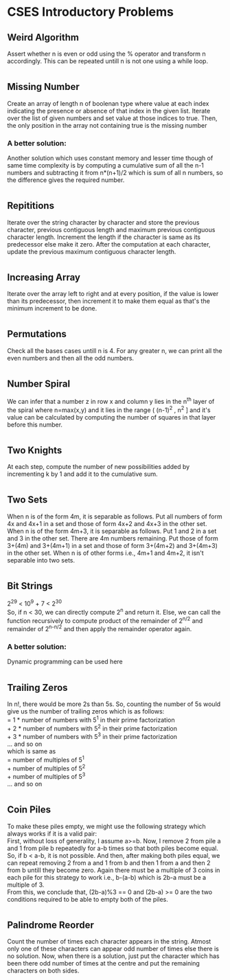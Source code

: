 # CSES Introductory Problems

## Weird Algorithm

Assert whether n is even or odd using the % operator and transform n accordingly. This can be repeated untill n is not one using a while loop.

#

## Missing Number

Create an array of length n of boolenan type where value at each index indicating the presence or absence of that index in the given list. Iterate over the list of given numbers and set value at those indices to true. Then, the only position in the array not containing true is the missing number

### A better solution:
Another solution which uses constant memory and lesser time though of same time complexity is by computing a cumulative sum of all the n-1 numbers and subtracting it from n*(n+1)/2 which is sum of all n numbers, so the difference gives the required number.

#

## Repititions

Iterate over the string character by character and store the previous character, previous contiguous length and maximum previous contiguous character length. Increment the length if the character is same as its predecessor else make it zero. After the computation at each character, update the previous maximum contiguous character length.

#

## Increasing Array

Iterate over the array left to right and at every position, if the value is lower than its predecessor, then increment it to make them equal as that's the minimum increment to be done.

#

## Permutations

Check all the bases cases untill n is 4. For any greater n, we can print all the even numbers and then all the odd numbers.

#

## Number Spiral

We can infer that a number z in row x and column y lies in the n<sup>th</sup> layer of the spiral where n=max(x,y) and it lies in the range ( (n-1)<sup>2</sup> , n<sup>2</sup> ] and it's value can be calculated by computing the number of squares in that layer before this number.

#

## Two Knights

At each step, compute the number of new possibilities added by incrementing k by 1 and add it to the cumulative sum.

#

## Two Sets

When n is of the form 4m, it is separable as follows. Put all numbers of form 4x and 4x+1 in a set and those of form 4x+2 and 4x+3 in the other set.
When n is of the form 4m+3, it is separable as follows. Put 1 and 2 in a set and 3 in the other set. There are 4m numbers remaining. Put those of form 3+(4m) and 3+(4m+1) in a set and those of form 3+(4m+2) and 3+(4m+3) in the other set.
When n is of other forms i.e., 4m+1 and 4m+2, it isn't separable into two sets.

#

## Bit Strings

2<sup>29</sup> < 10<sup>9</sup> + 7 < 2<sup>30</sup><br/>
So, if n < 30, we can directly compute 2<sup>n</sup> and return it. Else, we can call the function recursively to compute product of the remainder of 2<sup>n/2</sup> and remainder of 2<sup>n-n/2</sup> and then apply the remainder operator again.

### A better solution:
Dynamic programming can be used here

#

## Trailing Zeros

In n!, there would be more 2s than 5s. So, counting the number of 5s would give us the number of trailing zeros which is as follows:<br/>
= 1 * number of numbers with 5<sup>1</sup> in their prime factorization<br/>
\+ 2 * number of numbers with 5<sup>2</sup> in their prime factorization<br/>
\+ 3 * number of numbers with 5<sup>3</sup> in their prime factorization<br/>
... and so on<br/>
which is same as<br/>
= number of multiples of 5<sup>1</sup><br/>
\+ number of multiples of 5<sup>2</sup><br/>
\+ number of multiples of 5<sup>3</sup><br/>
... and so on

#

## Coin Piles

To make these piles empty, we might use the following strategy which always works if it is a valid pair:<br/>
First, without loss of generality, I assume a>=b. Now, I remove 2 from pile a and 1 from pile b repeatedly for a-b times so that both piles become equal. So, if b < a-b, it is not possible. And then, after making both piles equal, we can repeat removing 2 from a and 1 from b and then 1 from a and then 2 from b untill they become zero. Again there must be a multiple of 3 coins in each pile for this strategy to work i.e., b-(a-b) which is 2b-a must be a multiple of 3.<br/>
From this, we conclude that, (2b-a)%3 == 0 and (2b-a) >= 0 are the two conditions required to be able to empty both of the piles.

#

## Palindrome Reorder

Count the number of times each character appears in the string. Atmost only one of these characters can appear odd number of times else there is no solution. Now, when there is a solution, just put the character which has been there odd number of times at the centre and put the remaining characters on both sides.

#
